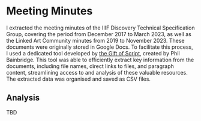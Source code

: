 # Meeting Minutes

I extracted the meeting minutes of the IIIF Discovery Technical Specification Group, covering the period from December 2017 to March 2023, as well as the Linked Art Community minutes from 2019 to November 2023. These documents were originally stored in Google Docs. To facilitate this process, I used a dedicated tool developed by [the Gift of Script](https://www.pbainbridge.co.uk/), created by Phil Bainbridge. This tool was able to efficiently extract key information from the documents, including file names, direct links to files, and paragraph content, streamlining access to and analysis of these valuable resources. The extracted data was organised and saved as CSV files.

## Analysis

TBD